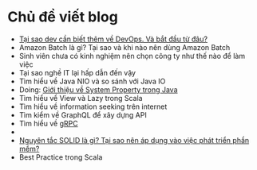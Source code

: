 # Chủ đề viết blog

- [Tại sao dev cần biết thêm về DevOps. Và bắt đầu từ đâu?](https://labs.septeni-technology.jp/continuous-integration/devops-la-gi-tai-sao-developer-nen-biet-va-bat-dau-tu-dau/)
- Amazon Batch là gì? Tại sao và khi nào nên dùng Amazon Batch
- Sinh viên chưa có kinh nghiệm nên chọn công ty như thế nào để làm việc
- Tại sao nghề IT lại hấp dẫn đến vậy
- Tìm hiểu về Java NIO và so sánh với Java IO
- Doing: [Giới thiệu về System Property trong Java](https://github.com/nguyentoanit/tutorial/blob/master/programing-languages/scala/system-property-en.md)
- Tìm hiểu về View và Lazy trong Scala
- Tìm hiểu về information seeking trên internet
- Tìm kiểm về GraphQL để xây dựng API
- Tìm hiểu về [gRPC](https://grpc.io/docs/guides/)
- 
- [Nguyên tắc SOLID là gì? Tại sao nên áp dụng vào việc phát triển phần mềm?](https://labs.septeni-technology.jp/none/nguyen-tac-solid-la-gi-tai-sao-nen-ap-dung-vao-viec-phat-trien-phan-mem/)
- Best Practice trong Scala
